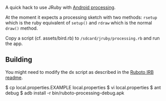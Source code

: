 
A quick hack to use JRuby with [Android processing](http://wiki.processing.org/w/Android).

At the moment it expects a processing sketch with two methods: `rsetup` which
is the ruby equivalent of `setup()` and `rdraw` which is the normal `draw()`
method.

Copy a script (cf. assets/bird.rb) to `/sdcard/jruby/processing.rb` and run the
app.

## Building

You might need to modify the dx script as described in the [Ruboto IRB
readme](https://github.com/ruboto/ruboto-irb#readme).

   $ cp local.properties.EXAMPLE local.properties
   $ vi local.properties
   $ ant debug
   $ adb install -r bin/ruboto-processing-debug.apk
